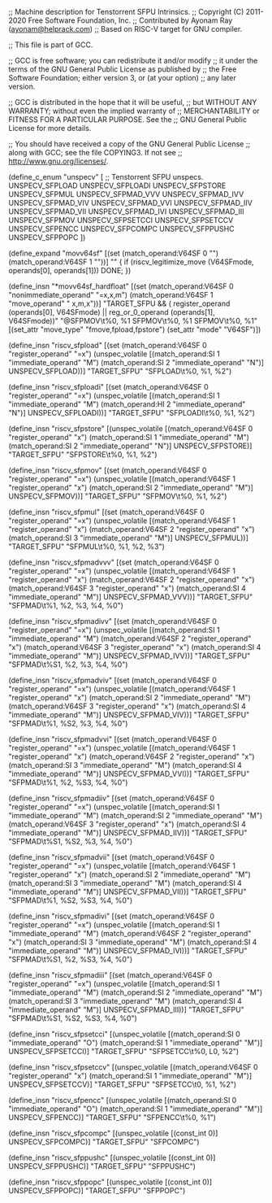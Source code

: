 ;; Machine description for Tenstorrent SFPU Intrinsics.
;; Copyright (C) 2011-2020 Free Software Foundation, Inc.
;; Contributed by Ayonam Ray (ayonam@helprack.com)
;; Based on RISC-V target for GNU compiler.

;; This file is part of GCC.

;; GCC is free software; you can redistribute it and/or modify
;; it under the terms of the GNU General Public License as published by
;; the Free Software Foundation; either version 3, or (at your option)
;; any later version.

;; GCC is distributed in the hope that it will be useful,
;; but WITHOUT ANY WARRANTY; without even the implied warranty of
;; MERCHANTABILITY or FITNESS FOR A PARTICULAR PURPOSE.  See the
;; GNU General Public License for more details.

;; You should have received a copy of the GNU General Public License
;; along with GCC; see the file COPYING3.  If not see
;; <http://www.gnu.org/licenses/>.


(define_c_enum "unspecv" [
  ;; Tenstorrent SFPU unspecs.
  UNSPECV_SFPLOAD
  UNSPECV_SFPLOADI
  UNSPECV_SFPSTORE
  UNSPECV_SFPMUL
  UNSPECV_SFPMAD_VVV
  UNSPECV_SFPMAD_IVV
  UNSPECV_SFPMAD_VIV
  UNSPECV_SFPMAD_VVI
  UNSPECV_SFPMAD_IIV
  UNSPECV_SFPMAD_VII
  UNSPECV_SFPMAD_IVI
  UNSPECV_SFPMAD_III
  UNSPECV_SFPMOV
  UNSPECV_SFPSETCCI
  UNSPECV_SFPSETCCV
  UNSPECV_SFPENCC
  UNSPECV_SFPCOMPC
  UNSPECV_SFPPUSHC
  UNSPECV_SFPPOPC
])

(define_expand "movv64sf"
  [(set (match_operand:V64SF 0 "")
        (match_operand:V64SF 1 ""))]
  ""
{
  if (riscv_legitimize_move (V64SFmode, operands[0], operands[1]))
    DONE;
})

(define_insn "*movv64sf_hardfloat"
  [(set (match_operand:V64SF 0 "nonimmediate_operand" "=x,x,m")
        (match_operand:V64SF 1 "move_operand"         " x,m,x"))]
  "TARGET_SFPU  &&
   (   register_operand (operands[0], V64SFmode)
    || reg_or_0_operand (operands[1], V64SFmode))"
  "@SFPMOV\t%0, %1
    SFPMOV\t%0, %1
    SFPMOV\t%0, %1"
  [(set_attr "move_type" "fmove,fpload,fpstore")
   (set_attr "mode" "V64SF")])

(define_insn "riscv_sfpload"
  [(set (match_operand:V64SF 0 "register_operand" "=x")
        (unspec_volatile [(match_operand:SI 1 "immediate_operand" "M")
                          (match_operand:SI 2 "immediate_operand" "N")] UNSPECV_SFPLOAD))]
  "TARGET_SFPU"
  "SFPLOAD\t%0, %1, %2")

(define_insn "riscv_sfploadi"
  [(set (match_operand:V64SF 0 "register_operand" "=x")
        (unspec_volatile [(match_operand:SI 1 "immediate_operand" "M")
                          (match_operand:HI 2 "immediate_operand" "N")] UNSPECV_SFPLOADI))]
  "TARGET_SFPU"
  "SFPLOADI\t%0, %1, %2")

(define_insn "riscv_sfpstore"
  [(unspec_volatile [(match_operand:V64SF 0 "register_operand"  "x")
                     (match_operand:SI    1 "immediate_operand" "M")
                     (match_operand:SI    2 "immediate_operand" "N")] UNSPECV_SFPSTORE)]
  "TARGET_SFPU"
  "SFPSTORE\t%0, %1, %2")

(define_insn "riscv_sfpmov"
  [(set (match_operand:V64SF 0 "register_operand" "=x")
        (unspec_volatile [(match_operand:V64SF 1 "register_operand"  "x")
                          (match_operand:SI    2 "immediate_operand" "M")] UNSPECV_SFPMOV))]
  "TARGET_SFPU"
  "SFPMOV\t%0, %1, %2")

(define_insn "riscv_sfpmul"
  [(set (match_operand:V64SF 0 "register_operand" "=x")
        (unspec_volatile [(match_operand:V64SF 1 "register_operand"  "x")
                          (match_operand:V64SF 2 "register_operand"  "x")
                          (match_operand:SI    3 "immediate_operand" "M")] UNSPECV_SFPMUL))]
  "TARGET_SFPU"
  "SFPMUL\t%0, %1, %2, %3")

(define_insn "riscv_sfpmadvvv"
  [(set (match_operand:V64SF 0 "register_operand" "=x")
        (unspec_volatile [(match_operand:V64SF 1 "register_operand"  "x")
                          (match_operand:V64SF 2 "register_operand"  "x")
                          (match_operand:V64SF 3 "register_operand"  "x")
                          (match_operand:SI    4 "immediate_operand" "M")] UNSPECV_SFPMAD_VVV))]
  "TARGET_SFPU"
  "SFPMAD\t%1, %2, %3, %4, %0")

(define_insn "riscv_sfpmadivv"
  [(set (match_operand:V64SF 0 "register_operand" "=x")
        (unspec_volatile [(match_operand:SI    1 "immediate_operand" "M")
                          (match_operand:V64SF 2 "register_operand"  "x")
                          (match_operand:V64SF 3 "register_operand"  "x")
                          (match_operand:SI    4 "immediate_operand" "M")] UNSPECV_SFPMAD_IVV))]
  "TARGET_SFPU"
  "SFPMAD\t%S1, %2, %3, %4, %0")

(define_insn "riscv_sfpmadviv"
  [(set (match_operand:V64SF 0 "register_operand" "=x")
        (unspec_volatile [(match_operand:V64SF 1 "register_operand"  "x")
                          (match_operand:SI    2 "immediate_operand" "M")
                          (match_operand:V64SF 3 "register_operand"  "x")
                          (match_operand:SI    4 "immediate_operand" "M")] UNSPECV_SFPMAD_VIV))]
  "TARGET_SFPU"
  "SFPMAD\t%1, %S2, %3, %4, %0")

(define_insn "riscv_sfpmadvvi"
  [(set (match_operand:V64SF 0 "register_operand" "=x")
        (unspec_volatile [(match_operand:V64SF 1 "register_operand"  "x")
                          (match_operand:V64SF 2 "register_operand"  "x")
                          (match_operand:SI    3 "immediate_operand" "M")
                          (match_operand:SI    4 "immediate_operand" "M")] UNSPECV_SFPMAD_VVI))]
  "TARGET_SFPU"
  "SFPMAD\t%1, %2, %S3, %4, %0")

(define_insn "riscv_sfpmadiiv"
  [(set (match_operand:V64SF 0 "register_operand" "=x")
        (unspec_volatile [(match_operand:SI    1 "immediate_operand" "M")
                          (match_operand:SI    2 "immediate_operand" "M")
                          (match_operand:V64SF 3 "register_operand"  "x")
                          (match_operand:SI    4 "immediate_operand" "M")] UNSPECV_SFPMAD_IIV))]
  "TARGET_SFPU"
  "SFPMAD\t%S1, %S2, %3, %4, %0")

(define_insn "riscv_sfpmadvii"
  [(set (match_operand:V64SF 0 "register_operand" "=x")
        (unspec_volatile [(match_operand:V64SF 1 "register_operand"  "x")
                          (match_operand:SI    2 "immediate_operand" "M")
                          (match_operand:SI    3 "immediate_operand" "M")
                          (match_operand:SI    4 "immediate_operand" "M")] UNSPECV_SFPMAD_VII))]
  "TARGET_SFPU"
  "SFPMAD\t%1, %S2, %S3, %4, %0")

(define_insn "riscv_sfpmadivi"
  [(set (match_operand:V64SF 0 "register_operand" "=x")
        (unspec_volatile [(match_operand:SI    1 "immediate_operand" "M")
                          (match_operand:V64SF 2 "register_operand"  "x")
                          (match_operand:SI    3 "immediate_operand" "M")
                          (match_operand:SI    4 "immediate_operand" "M")] UNSPECV_SFPMAD_IVI))]
  "TARGET_SFPU"
  "SFPMAD\t%S1, %2, %S3, %4, %0")

(define_insn "riscv_sfpmadiii"
  [(set (match_operand:V64SF 0 "register_operand" "=x")
        (unspec_volatile [(match_operand:SI    1 "immediate_operand" "M")
                          (match_operand:SI    2 "immediate_operand" "M")
                          (match_operand:SI    3 "immediate_operand" "M")
                          (match_operand:SI    4 "immediate_operand" "M")] UNSPECV_SFPMAD_III))]
  "TARGET_SFPU"
  "SFPMAD\t%S1, %S2, %S3, %4, %0")

(define_insn "riscv_sfpsetcci"
  [(unspec_volatile [(match_operand:SI    0 "immediate_operand" "O")
                     (match_operand:SI    1 "immediate_operand" "M")] UNSPECV_SFPSETCCI)]
  "TARGET_SFPU"
  "SFPSETCC\t%0, L0, %2")

(define_insn "riscv_sfpsetccv"
  [(unspec_volatile [(match_operand:V64SF 0 "register_operand"  "x")
                     (match_operand:SI    1 "immediate_operand" "M")] UNSPECV_SFPSETCCV)]
  "TARGET_SFPU"
  "SFPSETCC\t0, %1, %2")

(define_insn "riscv_sfpencc"
  [(unspec_volatile [(match_operand:SI 0 "immediate_operand" "O")
                     (match_operand:SI 1 "immediate_operand" "M")] UNSPECV_SFPENCC)]
  "TARGET_SFPU"
  "SFPENCC\t%0, %1")

(define_insn "riscv_sfpcompc"
  [(unspec_volatile [(const_int 0)] UNSPECV_SFPCOMPC)]
  "TARGET_SFPU"
  "SFPCOMPC")

(define_insn "riscv_sfppushc"
  [(unspec_volatile [(const_int 0)] UNSPECV_SFPPUSHC)]
  "TARGET_SFPU"
  "SFPPUSHC")

(define_insn "riscv_sfppopc"
  [(unspec_volatile [(const_int 0)] UNSPECV_SFPPOPC)]
  "TARGET_SFPU"
  "SFPPOPC")

